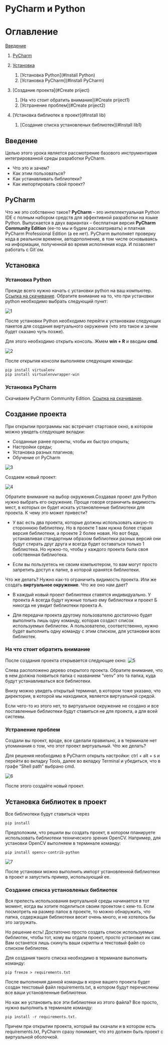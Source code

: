 # PyCharm и Python

# Оглавление
[Введение](#introduction)
1. [PyCharm](#PyCharm)
2. [Установка](#Install)
    1. [Установка Python](#Install Python)
    2. [Установка PyCharm](#Install PyCharm)

3. [Создание проекта](#Create priject)
    1. [На что стоит обратить внимание](#Create priject1)
    2. [Устранение проблем](#Create priject2)

4. [Установка библиотек в проект](#Install lib)
    1. [Создание списка установленых библиотек](#Install lib1)


## Введение <a name="introduction"></a>
Целью этого урока является рассмотрение базового инструментария интегрированной
среды разработки PyCharm.
* Что это и зачем?
* Как этим пользоваться?
* Как устанавливать библиотеки?
* Как импортировать свой проект?

## PyCharm <a name="PyCharm"></a>
Что же это собственно такое? **PyCharm** – это интеллектуальная Python IDE 
с полным набором средств для эффективной разработки на языке Python. 
Выпускается в двух вариантах – бесплатная версия **PyCharm Community Edition** (ее-то мы и будем рассматривать) 
и платная PyCharm Professional Edition (а ее нет). 
PyCharm выполняет проверку кода в реальном времени, автодополнение, 
в том числе основываясь на информации, полученной во время исполнения кода. 
И позволяет работать с Git`ом.

## Установка <a name="Install"></a>
### Установка Python <a name="Install Python"></a>
Прежде всего нужно начать с установки python на ваш компьютер.
[Ссылка на скачивание](https://www.python.org/).
Обратите внимание на то, что при установки python необходимо выбрать следующий пункт:

![1](Image/1.JPG)

После установки Python необходимо перейти к установкам следующих пакетов для создания 
виртуального окружения (что это такое и зачем будет сказано чуть позже).

Для этого необходимо открыть консоль. Жмем **win + R** и вводим **cmd**.

![2](Image/2.JPG)

После открытия консоли выполняем следующие команды:

```
pip install virtualenv
pip install virtualenvwrapper-win
```

### Установка PyCharm <a name="Install Python"></a>
Скачиваем PyCharm Community Edition.
[Ссылка на скачивание](https://www.jetbrains.com/ru-ru/pycharm/download/#section=windows).


## Создание проекта <a name="Create priject"></a>
При открытии программы нас встречает стартовое окно, в котором можно увидеть следующие вкладки:
* Созданные ранее проекты, чтобы их быстро открыть;
* Настройки среды;
* Установка разных плагинов;
* Обучение от PyCharm

![3](Image/3.JPG)

Создаем новый проект:

![4](Image/4.JPG)

Обратите внимание на выбор окружения.Создавая проект для Python нужно выбрать его окружение. 
Проще говоря ограничить видимость мест, в которых он будет искать установленные библиотеки 
для проекта. К чему это может привести?

* У вас есть два проекта, которые должны использовать какую-то стороннюю библиотеку. 
  Но в проекте 1 вам нужна более старая версия библиотеки, а проекте 2 более новая. 
  Но вот беда, устанавливая стандартным образом библиотеки разных версий они будут 
  стирать друг друга и всегда будет оставаться только 1 библиотека. 
  Но нужно-то, чтобы у каждого проекта была своя собственная библиотека.
  
* Если вы пользуетесь не своим компьютером, то вам могут просто запретить доступ к папке, в которой хранятся библиотеки.

Что же делать? Нужно как-то ограничить видимость проекта. 
Или же создать **виртуальное окружение**. Что же оно нам дает?

* В каждый новый проект библиотеки ставятся индивидуально. 
  У проекта А всегда будут нужные только ему библиотеки и проект Б никогда 
  не увидит библиотеки проекта А.
  
* Для передачи проекта другому пользователю достаточно будет выполнить лишь одну команду, 
  которая создаст список используемых библиотек. А пользователю, соответственно, 
  нужно будет выполнить одну команду с этим списком, для установки всех библиотек.
  

### На что стоит обратить внимание <a name="Create priject1"></a>

После создания проекта открывается следующие окно:
![5](Image/5.JPG)

Слева расположено дерево открытого проекта. Обратите внимание, что в нем должна появиться 
папка с названием “venv” это та папка, куда будут устанавливаться все библиотеки.

Внизу можно увидеть открытый терминал, в котором тоже указано, что директория, в которой 
мы находимся, является виртуальной средой.

Если чего-то из этого нет, то виртуальное окружение не создано и все поставленные библиотеки 
будут ставиться не для проекта, а для всей системы.

### Устранение проблем <a name="Create priject2"></a>

Создали вы проект, вроде, все сделали правильно, а в терминале нет упоминания о том, что этот проект виртуальный. 
Что же делать?

Для решения необходимо в PyCharm открыть настройки: ctrl + alt + s и перейти во вкладку Tools, далее во вкладку Terminal 
и убедиться, что в графе “Shell path” выбрано cmd.

![6](Image/6.JPG)

После этого создайте новый проект.


## Установка библиотек в проект <a name="Install lib"></a>

Все библиотеки будут ставиться через 
```
pip install
```

Предположим, что решили вы создать проект, в котором планируете использовать библиотеки технического зрения OpenCV.
Например, для установки OpenCV выполняем в терминале команду:
```
pip install opencv-contrib-python
```

![7](Image/7.JPG)

После установки можно выполнить импорт установленной библиотеки в проект и запустить пример, использующий ее.

### Создание списка установленых библиотек <a name="Install lib1"></a>

Вся прелесть использования виртуальной среды начинается в тот момент, 
когда вы хотите поделиться своим проектом с кем-то. Если посмотреть на размер папок в проекте, 
то можно обнаружить, что папка, содержащая библиотеки весит очень много, и не хотелось бы это загружать.

Но решение есть! Достаточно просто создать список используемых библиотек, чтобы тот, кому вы отдали проект, просто установил их сам. 
Вам останется лишь скинуть ваши скрипты и текстовый файл со списком библиотек.

Для создания такого списка необходимо в терминале выполнить команду: 
```
pip freeze > requirements.txt
```

После выполнения данной команды в корне вашего проекта будет создан текстовый файл requirements.txt, в котором будут перечислены все ваши установленные библиотеки.

Но как же установить все эти библиотеки из этого файла? Все просто, нужно выполнить в терминале команду: 
```
pip install -r requirements.txt.
```
Причем при открытии проекта, который вы скачали и в котором есть requirements.txt, PyCharm сразу понимает, что это должен быть проект с виртуальной оболочкой. 
